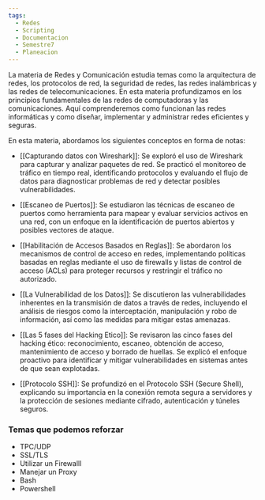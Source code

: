 ```yaml
---
tags:
  - Redes
  - Scripting
  - Documentacion
  - Semestre7
  - Planeacion
---
```

La materia de Redes y Comunicación estudia temas como la arquitectura de redes, los protocolos de red, la seguridad de redes, las redes inalámbricas y las redes de telecomunicaciones. En esta materia profundizamos en los principios fundamentales de las redes de computadoras y las comunicaciones. Aquí comprenderemos como funcionan las redes informáticas y como diseñar, implementar y administrar redes eficientes y seguras.

En esta materia, abordamos los siguientes conceptos en forma de notas:

- [[Capturando datos con Wireshark]]: Se exploró el uso de Wireshark para capturar y analizar paquetes de red. Se practicó el monitoreo de tráfico en tiempo real, identificando protocolos y evaluando el flujo de datos para diagnosticar problemas de red y detectar posibles vulnerabilidades.
    
- [[Escaneo de Puertos]]: Se estudiaron las técnicas de escaneo de puertos como herramienta para mapear y evaluar servicios activos en una red, con un enfoque en la identificación de puertos abiertos y posibles vectores de ataque.
    
- [[Habilitación de Accesos Basados en Reglas]]: Se abordaron los mecanismos de control de acceso en redes, implementando políticas basadas en reglas mediante el uso de firewalls y listas de control de acceso (ACLs) para proteger recursos y restringir el tráfico no autorizado.
    
- [[La Vulnerabilidad de los Datos]]: Se discutieron las vulnerabilidades inherentes en la transmisión de datos a través de redes, incluyendo el análisis de riesgos como la interceptación, manipulación y robo de información, así como las medidas para mitigar estas amenazas.
    
- [[Las 5 fases del Hacking Etico]]: Se revisaron las cinco fases del hacking ético: reconocimiento, escaneo, obtención de acceso, mantenimiento de acceso y borrado de huellas. Se explicó el enfoque proactivo para identificar y mitigar vulnerabilidades en sistemas antes de que sean explotadas.
    
- [[Protocolo SSH]]: Se profundizó en el Protocolo SSH (Secure Shell), explicando su importancia en la conexión remota segura a servidores y la protección de sesiones mediante cifrado, autenticación y túneles seguros.

### Temas que podemos reforzar
- TPC/UDP
- SSL/TLS
- Utilizar un Firewalll
- Manejar un Proxy
- Bash
- Powershell

